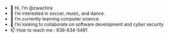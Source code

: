 - 👋 Hi, I’m @zwachira
- 👀 I’m interested in soccer, music, and dance.
- 🌱 I’m currently learning computer science.
- 💞️ I’m looking to collaborate on software development and cyber security
- 📫 How to reach me : 636-634-5481

<!---
zwachira/zwachira is a ✨ special ✨ repository because its `README.md` (this file) appears on your GitHub profile.
You can click the Preview link to take a look at your changes.
--->
